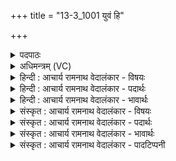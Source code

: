 +++
title = "13-3_1001 युवं हि"

+++
<details><summary>पदपाठः</summary>

युव꣢म्। हि। स्थः। स्व꣢पती। स्वाऽ३रि꣡ति꣢। प꣣तीइ꣡ति꣢। इ꣡न्द्रः꣢꣯। च꣣। सोम। गो꣡प꣢꣯ती। गो। प꣣तीइ꣡ति꣢। ई꣣शा꣢ना। पि꣣प्यतम्। धि꣡यः꣢꣯। १००१।
</details>

<details><summary>अधिमन्त्रम् (VC)</summary>

- पवमानः सोमः
- असितः काश्यपो देवलो वा
- गायत्री
- षड्जः
</details>

<details><summary>हिन्दी : आचार्य रामनाथ वेदालंकार - विषयः</summary>

अगले मन्त्र में सोम नाम से परमेश्वर तथा इन्द्र नाम से आचार्य को कहा जा रहा है।
</details>

<details><summary>हिन्दी : आचार्य रामनाथ वेदालंकार - पदार्थः</summary>

पदार्थान्वयभाषाः -  हे (सोम) जगत्स्रष्टा परमात्मन् ! आप (इन्द्रः च) और अज्ञान को दूर करनेवाले आचार्य (युवं हि) तुम दोनों ही (स्वःपती) ज्ञानप्रकाश के स्वामी और (गोपती) वाणी के अधिपति (स्थः) हो। (ईशाना) ज्ञान और वाणी के स्वामी आप दोनों हमारी (धियः) श्रेष्ठ प्रज्ञाओं और श्रेष्ठ क्रियाओं को (पिप्यतम्) बढ़ाओ ॥३॥
</details>

<details><summary>हिन्दी : आचार्य रामनाथ वेदालंकार - भावार्थः</summary>

भावार्थभाषाः -  परमात्मा की उपासना से और गुरु के सत्कार से श्रेष्ठ सत्यज्ञान को प्राप्त करके मनुष्य अपने जीवन को उन्नत कर सकते हैं ॥३॥ इस खण्ड में परमात्मा, ब्रह्मानन्द-रस, आचार्य एवं प्रसङ्गतः गौओं तथा गोदुग्ध का वर्णन होने से इस खण्ड की पूर्व खण्ड के साथ सङ्गति है ॥ षष्ठ अध्याय में चतुर्थ खण्ड समाप्त ॥
</details>

<details><summary>संस्कृत : आचार्य रामनाथ वेदालंकार - विषयः</summary>

अथ सोमनाम्ना परमेश्वर इन्द्रनाम्ना चाचार्य उच्यते।
</details>

<details><summary>संस्कृत : आचार्य रामनाथ वेदालंकार - पदार्थः</summary>

पदार्थान्वयभाषाः -  हे (सोम) जगत्स्रष्टः परमात्मन् ! त्वम् (इन्द्रः च) अज्ञानविदारकः आचार्यश्च (युवम् हि) युवाम् खलु उभावपि (स्वःपती) ज्ञानप्रकाशस्य स्वामिनौ, (गोपती) वाक्पती च (स्थः) विद्येथे। (ईशाना) ईशानौ ज्ञानस्य वाचश्च स्वामिनौ युवाम् अस्माकम् (धियः) सत्प्रज्ञाः सत्कर्माणि च (पिप्यतम्) वर्धयतम्।[ओप्यायी वृद्धौ,प्यायः पी]॥३॥
</details>

<details><summary>संस्कृत : आचार्य रामनाथ वेदालंकार - भावार्थः</summary>

भावार्थभाषाः -  परमात्मन उपासनेन गुरोश्च सत्कारेण श्रेष्ठं सत्यं ज्ञानं प्राप्य तदनुकूलानि कर्माणि च कृत्वा मनुष्याः स्वजीवनमुन्नेतुं पारयन्ति ॥३॥ अस्मिन् खण्डे परमात्मनो ब्रह्मानन्दरसस्याऽऽचार्यस्य प्रसङ्गतश्च गवां गोदुग्धक्षारणस्य च वर्णनादेतत्खण्डस्य पूर्वखण्डेन संगतिरस्ति ॥
</details>

<details><summary>संस्कृत : आचार्य रामनाथ वेदालंकार - पादटिप्पनी</summary>

टिप्पणी:   १. ऋ० ९।१९।२, ‘स्वर्पती॒’ इति पाठः।
</details>